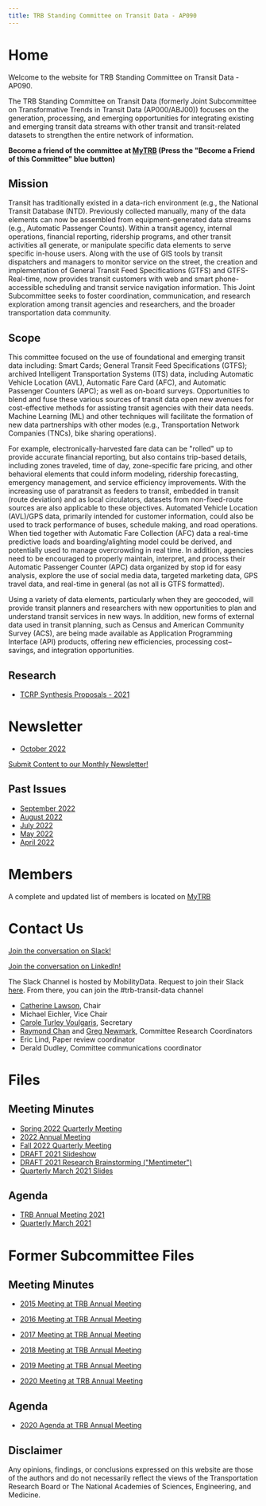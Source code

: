 ```yaml
---
title: TRB Standing Committee on Transit Data - AP090
---
```


# Home

Welcome to the website for TRB Standing Committee on Transit Data - AP090.

The TRB Standing Committee on Transit Data (formerly Joint Subcommittee on Transformative Trends in Transit Data (AP000/ABJ00)) focuses on the generation, processing, and emerging opportunities for integrating existing and emerging transit data streams with other transit and transit-related datasets to strengthen the entire network of information.

**Become a friend of the committee at [MyTRB](https://www.mytrb.org/OnlineDirectory/Committee/Details/6433) (Press the "Become a Friend of this Committee" blue button)**

## Mission

Transit has traditionally existed in a data-rich environment (e.g., the National Transit Database (NTD).  Previously collected manually, many of the data elements can now be assembled from equipment-generated data streams (e.g., Automatic Passenger Counts).  Within a transit agency, internal operations, financial reporting, ridership programs, and other transit activities all generate, or manipulate specific data elements to serve specific in-house users.  Along with the use of GIS tools by transit dispatchers and managers to monitor service on the street, the creation and implementation of General Transit Feed Specifications (GTFS) and GTFS-Real-time, now provides transit customers with web and smart phone-accessible scheduling and transit service navigation information.  This Joint Subcommittee seeks to foster coordination, communication, and research exploration among transit agencies and researchers, and the broader transportation data community. 

## Scope

This committee focused on the use of foundational and emerging transit data including: Smart Cards; General Transit Feed Specifications (GTFS); archived Intelligent Transportation Systems (ITS) data, including Automatic Vehicle Location (AVL), Automatic Fare Card (AFC), and Automatic Passenger Counters (APC); as well as on-board surveys. Opportunities to blend and fuse these various sources of transit data open new avenues for cost-effective methods for assisting transit agencies with their data needs. Machine Learning (ML) and other techniques will facilitate the formation of new data partnerships with other modes (e.g., Transportation Network Companies (TNCs), bike sharing operations).   

For example, electronically-harvested fare data can be "rolled" up to provide accurate financial reporting, but also contains trip-based details, including zones traveled, time of day, zone-specific fare pricing, and other behavioral elements that could inform modeling, ridership forecasting, emergency management, and service efficiency improvements.  With the increasing use of paratransit as feeders to transit, embedded in transit (route deviation) and as local circulators, datasets from non-fixed-route sources are also applicable to these objectives.  Automated Vehicle Location (AVL)/GPS data, primarily intended for customer information, could also be used to track performance of buses, schedule making, and road operations.  When tied together with Automatic Fare Collection (AFC) data a real-time predictive loads and boarding/alighting model could be derived, and potentially used to manage overcrowding in real time.  In addition, agencies need to be encouraged to properly maintain, interpret, and process their Automatic Passenger Counter (APC) data organized by stop id for easy analysis, explore the use of social media data, targeted marketing data, GPS travel data, and real-time in general (as not all is GTFS formatted). 

Using a variety of data elements, particularly when they are geocoded, will provide transit planners and researchers with new opportunities to plan and understand transit services in new ways.  In addition, new forms of external data used in transit planning, such as Census and American Community Survey (ACS), are being made available as Application Programming Interface (API) products, offering new efficiencies, processing cost–savings, and integration opportunities. 

## Research

* [TCRP Synthesis Proposals - 2021](research/tcrp_synthesis_2021.md)

# Newsletter
- [October 2022]( XXXXX )

[Submit Content to our Monthly Newsletter!](https://forms.gle/2X65dfW2unZfnBKg6)

## Past Issues
- [September 2022](https://drive.google.com/file/d/1g861JklyvAeibrMOzyYZ6VvDZPfIoWtx/view?usp=sharing)
- [August 2022](https://drive.google.com/file/d/1k2CCaqNPNI8vjAqJxubv7JfFs93OGh6R/view?usp=sharing)
- [July 2022](https://drive.google.com/file/d/1wYSGsHhosgaGJNPNWaNO1tVuevZO-qwN/view?usp=sharing)
- [May 2022](https://drive.google.com/file/d/13W_6etvOhsiyvNf6iGV6Z84ZKdhhshZH/view?usp=sharing)
- [April 2022](https://drive.google.com/file/d/1Y_HP8m8RbJyRRVybalFOzMhhuU2J5xbJ/view?usp=sharing)

# Members
A complete and updated list of members is located on [MyTRB](https://www.mytrb.org/OnlineDirectory/Committee/Details/6433)

# Contact Us

[Join the conversation on Slack!](https://docs.google.com/forms/d/e/1FAIpQLSczZbZB9ql_Xl-1uBtmvYmA0fwfm1UX92SyWAdkuMEDfxac5w/viewform)

[Join the conversation on LinkedIn!](https://www.linkedin.com/groups/14061328/)

The Slack Channel is hosted by MobilityData. Request to join their Slack [here](https://docs.google.com/forms/d/e/1FAIpQLSczZbZB9ql_Xl-1uBtmvYmA0fwfm1UX92SyWAdkuMEDfxac5w/viewform). From there, you can join the #trb-transit-data channel 

* [Catherine Lawson](https://www.albany.edu/gp/lawson.php), Chair 
* Michael Eichler, Vice Chair
* [Carole Turley Voulgaris](https://www.gsd.harvard.edu/person/carole-voulgaris/), Secretary
* [Raymond Chan](https://www.raychan.me) and [Greg Newmark](https://apdesign.k-state.edu/about/faculty-staff/newmark/), Committee Research Coordinators
* Eric Lind, Paper review coordinator
* Derald Dudley, Committee communications coordinator

# Files

## Meeting Minutes

* [Spring 2022 Quarterly Meeting](https://docs.google.com/presentation/d/1yt1-8HvCLxYc9x13_IiXXJXAVICYn_9Xzurc0BRkr2Q/edit?usp=sharing)
* [2022 Annual Meeting](https://docs.google.com/presentation/d/1PaeT-6BNLZ0cuSABlqOu6JHFf-jdbY2B5TpDafPX6og/edit#slide=id.g10af89e44fb_0_38)
* [Fall 2022 Quarterly Meeting](minutes/2021_10_AP090_Meeting_Slides.pdf)
* [DRAFT 2021 Slideshow](minutes/2021_01_AP090_Meeting_Slides.pdf)
* [DRAFT 2021 Research Brainstorming ("Mentimeter")](minutes/2021_01_AP090_mentimeter_results.pdf)
* [Quarterly March 2021 Slides](minutes/2021_03_AP090_Slides.pdf)

## Agenda

* [TRB Annual Meeting 2021](minutes/2021_01_AP090_Agenda.pdf)
* [Quarterly March 2021](minutes/2021_03_AP090_Agenda.md)

# Former Subcommittee Files

## Meeting Minutes

* [2015 Meeting at TRB Annual Meeting](minutes/AP000(3)_files/2015_Meeting_Minutes.pdf)

* [2016 Meeting at TRB Annual Meeting](minutes/AP000(3)_files/2016_Meeting_Minutes.pdf)

* [2017 Meeting at TRB Annual Meeting](minutes/AP000(3)_files/2017_Meeting_Minutes.pdf)

* [2018 Meeting at TRB Annual Meeting](minutes/AP000(3)_files/2018_Meeting_Minutes.pdf)

* [2019 Meeting at TRB Annual Meeting](minutes/AP000(3)_files/2019_Meeting_Minutes.pdf)

* [2020 Meeting at TRB Annual Meeting](minutes/AP000(3)_files/2020_Meeting_Minutes.pdf)

## Agenda
* [2020 Agenda at TRB Annual Meeting](minutes/AP000(3)_files/2020_Agenda.pdf)

## Disclaimer
Any opinions, findings, or conclusions expressed on this website are those of the authors and do not necessarily reflect the views of the Transportation Research Board or The National Academies of Sciences, Engineering, and Medicine.
